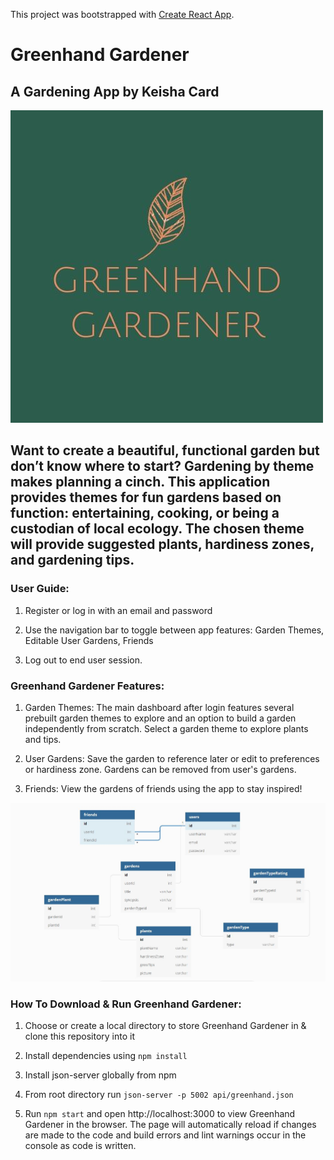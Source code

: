 This project was bootstrapped with [Create React App](https://github.com/facebook/create-react-app).

# Greenhand Gardener
## A Gardening App by Keisha Card
![image](src/components/img/greenhand-logo.jpg)

## Want to create a beautiful, functional garden but don’t know where to start? Gardening by theme makes planning a cinch. This application provides themes for fun gardens based on function: entertaining, cooking, or being a custodian of local ecology. The chosen theme will provide suggested plants, hardiness zones, and gardening tips.

### User Guide:
1. Register or log in with an email and password

2. Use the navigation bar to toggle between app features: Garden Themes, Editable User Gardens, Friends

3. Log out to end user session.

### Greenhand Gardener Features:

1. Garden Themes: The main dashboard after login features several prebuilt garden themes to explore and an option to build a garden independently from scratch. Select a garden theme to explore plants and tips.

2. User Gardens: Save the garden to reference later or edit to preferences or hardiness zone. Gardens can be removed from user's gardens.

3. Friends: View the gardens of friends using the app to stay inspired!

![image](src/components/img/greenhand-DBdiagram.jpg)

### How To Download & Run Greenhand Gardener:

1. Choose or create a local directory to store Greenhand Gardener in & clone this repository into it

2. Install dependencies using `npm install`

3. Install json-server globally from npm

4. From root directory run `json-server -p 5002 api/greenhand.json`

4. Run `npm start` and open http://localhost:3000 to view Greenhand Gardener in the browser. The page will automatically reload if changes are made to the code and build errors and lint warnings occur in the console as code is written.